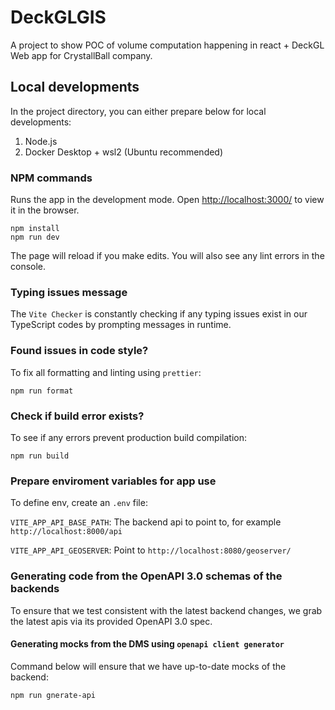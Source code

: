 # DeckGLGIS

A project to show POC of volume computation happening in react + DeckGL Web app for CrystallBall company.

## Local developments

In the project directory, you can either prepare below for local developments:

1. Node.js
2. Docker Desktop + wsl2 (Ubuntu recommended)

### NPM commands

Runs the app in the development mode. Open [http://localhost:3000/](http://localhost:3000/) to view it in the browser.

```
npm install
npm run dev
```

The page will reload if you make edits.
You will also see any lint errors in the console.

### Typing issues message

The `Vite Checker` is constantly checking if any typing issues exist in
our TypeScript codes by prompting messages in runtime.

### Found issues in code style?

To fix all formatting and linting using `prettier`:

```
npm run format
```

### Check if build error exists?

To see if any errors prevent production build compilation:

```
npm run build
```

### Prepare enviroment variables for app use

To define env, create an `.env` file:

`VITE_APP_API_BASE_PATH`: The backend api to point to, for example `http://localhost:8000/api`

`VITE_APP_API_GEOSERVER`: Point to `http://localhost:8080/geoserver/`

### Generating code from the OpenAPI 3.0 schemas of the backends

To ensure that we test consistent with the latest backend changes, we grab the latest apis via its provided OpenAPI 3.0 spec.

#### Generating mocks from the DMS using `openapi client generator`

Command below will ensure that we have up-to-date mocks of the backend:

```
npm run gnerate-api
```
